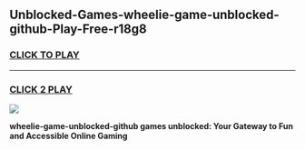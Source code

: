 
## Unblocked-Games-wheelie-game-unblocked-github-Play-Free-r18g8
<h3>
<a href="https://premium76.site?title=wheelie-game-unblocked-github&ref=09A">CLICK TO PLAY</a></h3>
<hr>

<h3>
<a href="https://premium76.site?title=wheelie-game-unblocked-github&ref=09A">CLICK 2 PLAY</a>
  
</h3>

<a href="https://premium76.site?title=wheelie-game-unblocked-github&ref=09A"><img src="https://clearcache.store/games.png"></a>


**wheelie-game-unblocked-github games unblocked: Your Gateway to Fun and Accessible Online Gaming**
